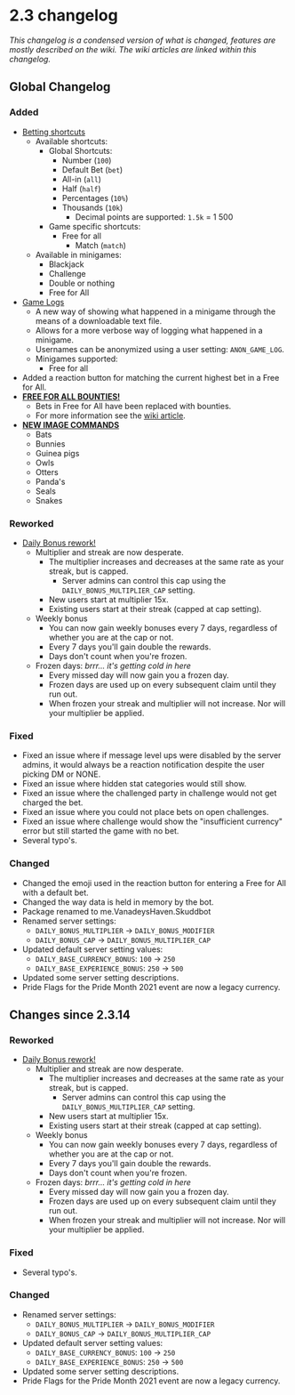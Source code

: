 # 2.3 changelog
*This changelog is a condensed version of what is changed, features are mostly described on the wiki. The wiki articles are linked within this changelog.*

## Global Changelog
### Added
- [Betting shortcuts](https://wiki.skuddbot.xyz/minigames/betting-shortcuts)
  - Available shortcuts:
    - Global Shortcuts:
      - Number (`100`)
      - Default Bet (`bet`)
      - All-in (`all`)
      - Half (`half`)
      - Percentages (`10%`)
      - Thousands (`10k`)
        - Decimal points are supported: `1.5k` = 1 500
    - Game specific shortcuts:
      - Free for all
        - Match (`match`)
  - Available in minigames:
    - Blackjack
    - Challenge
    - Double or nothing
    - Free for All
- [Game Logs](https://wiki.skuddbot.xyz/minigames/game-logs)
  - A new way of showing what happened in a minigame through the means of a downloadable text file.
  - Allows for a more verbose way of logging what happened in a minigame.
  - Usernames can be anonymized using a user setting: `ANON_GAME_LOG`.
  - Minigames supported:
    - Free for all
- Added a reaction button for matching the current highest bet in a Free for All.
- [**FREE FOR ALL BOUNTIES!**](https://wiki.skuddbot.xyz/minigames/free-for-all)
  - Bets in Free for All have been replaced with bounties.
  - For more information see the [wiki article](https://wiki.skuddbot.xyz/minigames/free-for-all).
- [**NEW IMAGE COMMANDS**](https://wiki.skuddbot.xyz/commands/image-commands)
  - Bats
  - Bunnies
  - Guinea pigs
  - Owls
  - Otters
  - Panda's
  - Seals
  - Snakes

### Reworked
- [Daily Bonus rework!](https://wiki.skuddbot.xyz/systems/daily-bonus)
  - Multiplier and streak are now desperate.
    - The multiplier increases and decreases at the same rate as your streak, but is capped.
      - Server admins can control this cap using the `DAILY_BONUS_MULTIPLIER_CAP` setting.
    - New users start at multiplier 15x.
    - Existing users start at their streak (capped at cap setting).
  - Weekly bonus
    - You can now gain weekly bonuses every 7 days, regardless of whether you are at the cap or not.
    - Every 7 days you'll gain double the rewards.
    - Days don't count when you're frozen. 
  - Frozen days: *brrr... it's getting cold in here*
    - Every missed day will now gain you a frozen day.
    - Frozen days are used up on every subsequent claim until they run out.
    - When frozen your streak and multiplier will not increase. Nor will your multiplier be applied.
    
### Fixed
- Fixed an issue where if message level ups were disabled by the server admins, it would always be a reaction notification despite the user picking DM or NONE.
- Fixed an issue where hidden stat categories would still show.
- Fixed an issue where the challenged party in challenge would not get charged the bet.
- Fixed an issue where you could not place bets on open challenges.
- Fixed an issue where challenge would show the "insufficient currency" error but still started the game with no bet.
- Several typo's.

### Changed
- Changed the emoji used in the reaction button for entering a Free for All with a default bet.
- Changed the way data is held in memory by the bot.
- Package renamed to me.VanadeysHaven.Skuddbot
- Renamed server settings:
  - `DAILY_BONUS_MULTIPLIER` -> `DAILY_BONUS_MODIFIER`
  - `DAILY_BONUS_CAP` -> `DAILY_BONUS_MULTIPLIER_CAP`
- Updated default server setting values:
  - `DAILY_BASE_CURRENCY_BONUS`: `100` -> `250`
  - `DAILY_BASE_EXPERIENCE_BONUS`: `250` -> `500`
- Updated some server setting descriptions.
- Pride Flags for the Pride Month 2021 event are now a legacy currency.

## Changes since 2.3.14
### Reworked
- [Daily Bonus rework!](https://wiki.skuddbot.xyz/systems/daily-bonus)
  - Multiplier and streak are now desperate.
    - The multiplier increases and decreases at the same rate as your streak, but is capped.
      - Server admins can control this cap using the `DAILY_BONUS_MULTIPLIER_CAP` setting.
    - New users start at multiplier 15x.
    - Existing users start at their streak (capped at cap setting).
  - Weekly bonus
    - You can now gain weekly bonuses every 7 days, regardless of whether you are at the cap or not.
    - Every 7 days you'll gain double the rewards.
    - Days don't count when you're frozen.
  - Frozen days: *brrr... it's getting cold in here*
    - Every missed day will now gain you a frozen day.
    - Frozen days are used up on every subsequent claim until they run out.
    - When frozen your streak and multiplier will not increase. Nor will your multiplier be applied.

### Fixed
- Several typo's.

### Changed
- Renamed server settings:
  - `DAILY_BONUS_MULTIPLIER` -> `DAILY_BONUS_MODIFIER`
  - `DAILY_BONUS_CAP` -> `DAILY_BONUS_MULTIPLIER_CAP`
- Updated default server setting values:
  - `DAILY_BASE_CURRENCY_BONUS`: `100` -> `250`
  - `DAILY_BASE_EXPERIENCE_BONUS`: `250` -> `500`
- Updated some server setting descriptions.
- Pride Flags for the Pride Month 2021 event are now a legacy currency.